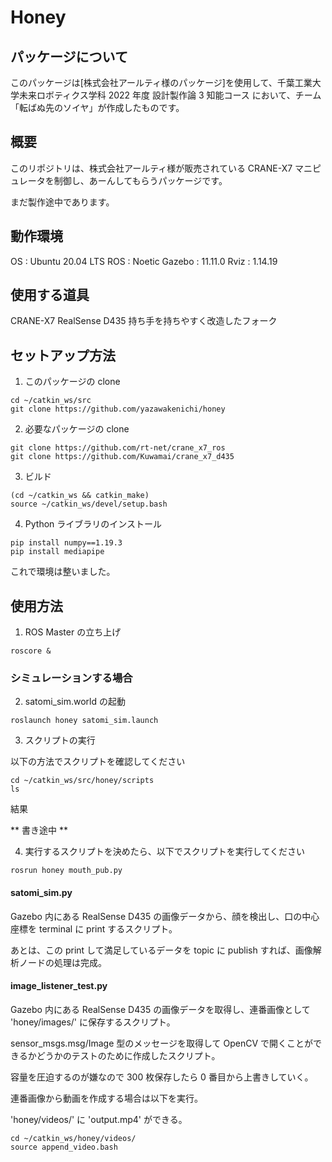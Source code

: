 # Honey

## パッケージについて
このパッケージは[株式会社アールティ様のパッケージ]を使用して、千葉工業大学未来ロボティクス学科 2022 年度 設計製作論 3 知能コース において、チーム「転ばぬ先のソイヤ」が作成したものです。

## 概要

このリポジトリは、株式会社アールティ様が販売されている CRANE-X7 マニピュレータを制御し、あーんしてもらうパッケージです。

まだ製作途中であります。

## 動作環境
OS : Ubuntu 20.04 LTS
ROS : Noetic
Gazebo : 11.11.0
Rviz : 1.14.19

## 使用する道具
CRANE-X7
RealSense D435
持ち手を持ちやすく改造したフォーク

## セットアップ方法

1. このパッケージの clone
```
cd ~/catkin_ws/src
git clone https://github.com/yazawakenichi/honey
```

2. 必要なパッケージの clone
```
git clone https://github.com/rt-net/crane_x7_ros
git clone https://github.com/Kuwamai/crane_x7_d435
```

3. ビルド
```
(cd ~/catkin_ws && catkin_make)
source ~/catkin_ws/devel/setup.bash
```

4. Python ライブラリのインストール
```
pip install numpy==1.19.3
pip install mediapipe
```

これで環境は整いました。

## 使用方法

1. ROS Master の立ち上げ

```
roscore &
```

### シミュレーションする場合
2. satomi_sim.world の起動
```
roslaunch honey satomi_sim.launch
```

3. スクリプトの実行

以下の方法でスクリプトを確認してください

```
cd ~/catkin_ws/src/honey/scripts
ls
```

結果

** 書き途中 **

4. 実行するスクリプトを決めたら、以下でスクリプトを実行してください

```
rosrun honey mouth_pub.py
```

#### satomi_sim.py

Gazebo 内にある RealSense D435 の画像データから、顔を検出し、口の中心座標を terminal に print するスクリプト。

あとは、この print して満足しているデータを topic に publish すれば、画像解析ノードの処理は完成。

#### image_listener_test.py

Gazebo 内にある RealSense D435 の画像データを取得し、連番画像として 'honey/images/' に保存するスクリプト。

sensor_msgs.msg/Image 型のメッセージを取得して OpenCV で開くことができるかどうかのテストのために作成したスクリプト。

容量を圧迫するのが嫌なので 300 枚保存したら 0 番目から上書きしていく。

連番画像から動画を作成する場合は以下を実行。

'honey/videos/' に 'output.mp4' ができる。

```
cd ~/catkin_ws/honey/videos/
source append_video.bash
```

